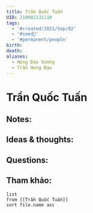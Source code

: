 ```yaml
---
title: Trần Quốc Tuấn
UID: 210902131110
tags:
  - '#created/2021/Sep/02'
  - '#seed🥜'
  - '#permanent/people'
birth: 
death: 
aliases:
  - Hưng Đạo Vương
  - Trần Hưng Đạo
---
```

# Trần Quốc Tuấn

## Notes:


## Ideas & thoughts:

## Questions:


## Tham khảo:
```dataview
list
from [[Trần Quốc Tuấn]]
sort file.name asc
```